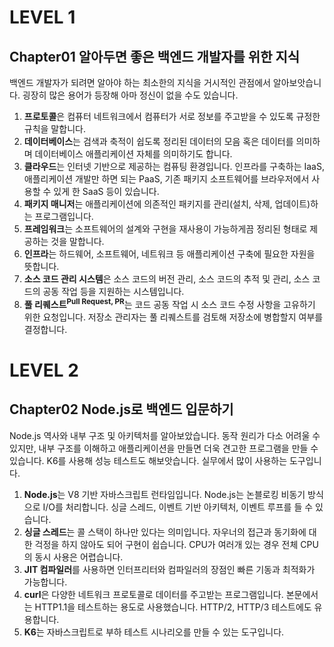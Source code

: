 # LEVEL 1

## Chapter01 알아두면 좋은 백엔드 개발자를 위한 지식
백엔드 개발자가 되려면 알아야 하는 최소한의 지식을 거시적인 관점에서 알아보앗습니다. 굉장히 많은 용어가 등장해 아마 정신이 없을 수도 있습니다.

1. <strong>프로토콜</strong>은 컴퓨터 네트워크에서 컴퓨터가 서로 정보를 주고받을 수 있도록 규정한 규칙을 말합니다.
2. <strong>데이터베이스</strong>는 검색과 축적이 쉽도록 정리된 데이터의 모음 혹은 데이터를 의미하며 데이터베이스 애플리케이션 자체를 의미하기도 합니다.
3. <strong>클라우드</strong>는 인터넷 기반으로 제공하는 컴퓨팅 환경입니다. 인프라를 구축하는 IaaS, 애플리케이션 개발만 하면 되는 PaaS, 기존 패키지 소프트웨어를 브라우저에서 사용할 수 있게 한 SaaS 등이 있습니다.
4. <strong>패키지 매니저</strong>는 애플리케이션에 의존적인 패키지를 관리(설치, 삭제, 업데이트)하는 프로그램입니다.
5. <strong>프레임워크</strong>는 소프트웨어의 설계와 구현을 재사용이 가능하게끔 정리된 형태로 제공하는 것을 말합니다.
6. <strong>인프라</strong>는 하드웨어, 소프트웨어, 네트워크 등 애플리케이션 구축에 필요한 자원을 뜻합니다.
7. <strong>소스 코드 관리 시스템</strong>은 소스 코드의 버전 관리, 소스 코드의 추적 및 관리, 소스 코드의 공동 작업 등을 지원하는 시스템입니다.
8. <strong>풀 리퀘스트<sup>Pull Request, PR</sup></strong>는 코드 공동 작업 시 소스 코드 수정 사항을 고유하기 위한 요청입니다. 저장소 관리자는 풀 리퀘스트를 검토해 저장소에 병합할지 여부를 결정합니다.

# LEVEL 2

## Chapter02 Node.js로 백엔드 입문하기
Node.js 역사와 내부 구조 및 아키텍처를 알아보았습니다. 동작 원리가 다소 어려울 수 있지만, 내부 구조를 이해하고 애플리케이션을 만들면 더욱 견고한 프로그램을 만들 수 있습니다. K6를 사용해 성능 테스트도 해보앗습니다. 실무에서 많이 사용하는 도구입니다.

1. <strong>Node.js</strong>는 V8 기반 자바스크립트 런타임입니다. Node.js는 논블로킹 비동기 방식으로 I/O를 처리합니다. 싱글 스레드, 이벤트 기반 아키텍처, 이벤트 루프를 들 수 있습니다.
2. <strong>싱글 스레드</strong>는 콜 스택이 하나만 있다는 의미입니다. 자우너의 접근과 동기화에 대한 걱정을 하지 않아도 되어 구현이 쉽습니다. CPU가 여러개 있는 경우 전체 CPU의 동시 사용은 어렵습니다.
3. <strong>JIT 컴파일러</strong>를 사용하면 인터프리터와 컴파일러의 장점인 빠른 기동과 최적화가 가능합니다.
4. <strong>curl</strong>은 다양한 네트워크 프로토콜로 데이터를 주고받는 프로그램입니다. 본문에서는 HTTP1.1을 테스트하는 용도로 사용했습니다. HTTP/2, HTTP/3 테스트에도 유용합니다.
5. <strong>K6</strong>는 자바스크립트로 부하 테스트 시나리오를 만들 수 있는 도구입니다.
